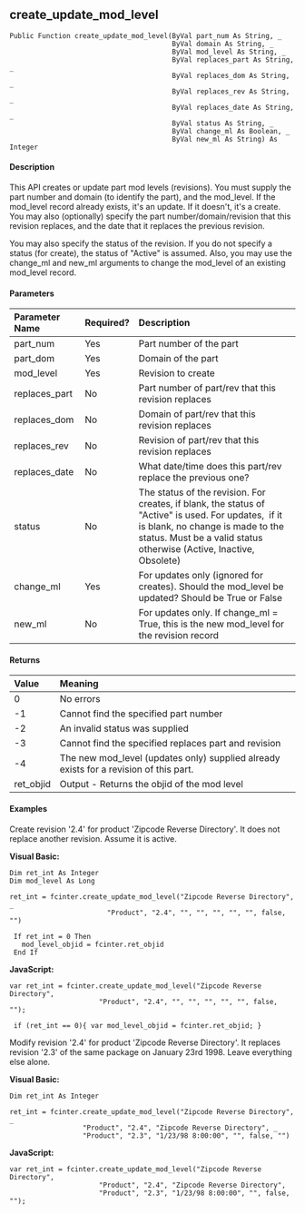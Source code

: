 create_update_mod_level
-------------------------

```
Public Function create_update_mod_level(ByVal part_num As String, _
                                        ByVal domain As String, _
                                        ByVal mod_level As String, _
                                        ByVal replaces_part As String, _
                                        ByVal replaces_dom As String, _
                                        ByVal replaces_rev As String, _
                                        ByVal replaces_date As String, _
                                        ByVal status As String, _
                                        ByVal change_ml As Boolean, _
                                        ByVal new_ml As String) As Integer
```

#### Description

This API creates or update part mod levels (revisions). You must supply the part number and domain (to identify the part), and the mod_level. If the mod_level record already exists, it's an update. If it doesn't, it's a create. You may also (optionally) specify the part number/domain/revision that this revision replaces, and the date that it replaces the previous revision.

You may also specify the status of the revision. If you do not specify a status (for create), the status of "Active" is assumed. Also, you may use the change_ml and new_ml arguments to change the mod_level of an existing mod_level record.

#### Parameters

| Parameter Name | Required? | Description |
|:--- |:--- |:--- |
| part_num | Yes | Part number of the part |
| part_dom | Yes | Domain of the part |
| mod_level | Yes | Revision to create |
| replaces_part | No | Part number of part/rev that this revision replaces |
| replaces_dom | No | Domain of part/rev that this revision replaces |
| replaces_rev | No | Revision of part/rev that this revision replaces |
| replaces_date | No | What date/time does this part/rev replace the previous one? |
| status | No | The status of the revision. For creates, if blank, the status of "Active" is used. For updates,  if it is blank, no change is made to the status. Must be a valid status otherwise (Active, Inactive, Obsolete) |
| change_ml | Yes | For updates only (ignored for creates). Should the mod_level be updated? Should be True or False |
| new_ml | No | For updates only. If change_ml = True, this is the new mod_level for the revision record |

#### Returns

| Value | Meaning |
|:--- |:--- |
| 0 | No errors |
| -1 | Cannot find the specified part number |
| -2 | An invalid status was supplied |
| -3 | Cannot find the specified replaces part and revision |
| -4 | The new mod_level (updates only) supplied already exists for a revision of this part. |
| ret_objid | Output - Returns the objid of the mod level |

#### Examples

Create revision '2.4' for product 'Zipcode Reverse Directory'. It does not replace another revision. Assume it is active.

**Visual Basic:**
```
Dim ret_int As Integer
Dim mod_level As Long

ret_int = fcinter.create_update_mod_level("Zipcode Reverse Directory", _
                        "Product", "2.4", "", "", "", "", "", false, "")

 If ret_int = 0 Then
   mod_level_objid = fcinter.ret_objid
 End If
```

**JavaScript:**
```
var ret_int = fcinter.create_update_mod_level("Zipcode Reverse Directory",
                      "Product", "2.4", "", "", "", "", "", false, "");

 if (ret_int == 0){ var mod_level_objid = fcinter.ret_objid; }
```

Modify revision '2.4' for product 'Zipcode Reverse Directory'. It replaces revision '2.3' of the same package on January 23rd 1998\. Leave everything else alone.

**Visual Basic:**
```
Dim ret_int As Integer

ret_int = fcinter.create_update_mod_level("Zipcode Reverse Directory", _
                  "Product", "2.4", "Zipcode Reverse Directory", _
                  "Product", "2.3", "1/23/98 8:00:00", "", false, "")
```

**JavaScript:**
```
var ret_int = fcinter.create_update_mod_level("Zipcode Reverse Directory",
                      "Product", "2.4", "Zipcode Reverse Directory",
                      "Product", "2.3", "1/23/98 8:00:00", "", false, "");
```
